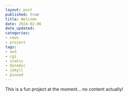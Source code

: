 ```yaml
---
layout: post
published: true
title: Welcome
date: 2024-02-06
date_updated:
categories:
- news
- project
tags:
- xw3
- cgi
- static
- dynamic
- jekyll
- pinned
---
```


This is a fun project at the moment... no content actually!

